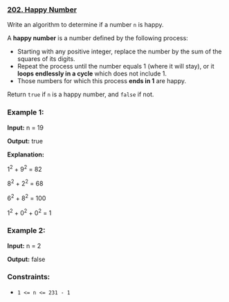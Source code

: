 ### [202. Happy Number](https://leetcode.com/problems/happy-number/description/)

Write an algorithm to determine if a number `n` is happy.

A **happy number** is a number defined by the following process:
- Starting with any positive integer, replace the number by the sum of the squares of its digits.
- Repeat the process until the number equals 1 (where it will stay), or it **loops endlessly in a cycle** which does not include 1.
- Those numbers for which this process **ends in 1** are happy.

Return `true` if `n` is a happy number, and `false` if not.



### Example 1:
**Input:** n = 19

**Output:** true

**Explanation:**

1<sup>2</sup> + 9<sup>2</sup> = 82

8<sup>2</sup> + 2<sup>2</sup> = 68

6<sup>2</sup> + 8<sup>2</sup> = 100

1<sup>2</sup> + 0<sup>2</sup> + 0<sup>2</sup> = 1

### Example 2:

**Input:** n = 2

**Output:** false


### Constraints:

- `1 <= n <= 231 - 1`
